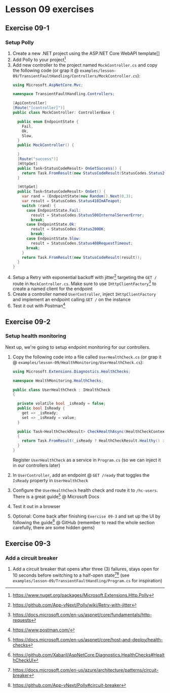 # Lesson 09 exercises
## Exercise 09-1
### Setup Polly
1. Create a new .NET project using the ASP.NET Core WebAPI template[]
2. Add Polly to your project[^4]
3. Add new controller to the project named `MockController.cs` and copy the following code (or grap it @ `examples/lesson-09/TransientFaultHandling/Controllers/MockController.cs`):
    ```cs
    using Microsoft.AspNetCore.Mvc;

    namespace TransientFaultHandling.Controllers;

    [ApiController]
    [Route("[controller]")]
    public class MockController: ControllerBase {

      public enum EndpointState {
        Fail,
        Ok,
        Slow,
      }
      public MockController() {

      }
      [Route("success")]
      [HttpGet]
      public Task<StatusCodeResult> OnGetSuccess() {
        return Task.FromResult(new StatusCodeResult(StatusCodes.Status200OK));
      }

      [HttpGet]
      public Task<StatusCodeResult> OnGet() {
        var rand = (EndpointState)new Random().Next(0,3);
        var result = StatusCodes.Status418ImATeapot;
        switch (rand) {
          case EndpointState.Fail:
            result = StatusCodes.Status500InternalServerError;
            break;
          case EndpointState.Ok:
            result = StatusCodes.Status200OK;
            break;
          case EndpointState.Slow:
            result = StatusCodes.Status408RequestTimeout;
          break;
        }
        return Task.FromResult(new StatusCodeResult(result));
      }
    }
    ```
4. Setup a Retry with exponential backoff with jitter[^1] targeting the `GET /` route in `MockController.cs`. Make sure to use `IHttpClientFactory`[^9] to create a named client for the endpoint
5. Create a controller named `UserController`, inject `IHttpClientFactory` and implement an endpoint calling `GET /` on the instance
6. Test it out with Postman[^6]

## Exercise 09-2
### Setup health monitoring
Next up, we're going to setup endpoint monitoring for our controllers.

1. Copy the following code into a file called `UserHealthCheck.cs` (or grap it @ `examples/lesson-09/HealthMonitoring/UserHealthCheck.cs`):

    ```cs
    using Microsoft.Extensions.Diagnostics.HealthChecks;

    namespace HealthMonitoring.HealthChecks;

    public class UserHealthCheck : IHealthCheck 
    {

      private volatile bool _isReady = false;
      public bool IsReady { 
        get => _isReady;
        set => _isReady = value; 
      }

      public Task<HealthCheckResult> CheckHealthAsync(HealthCheckContext context, CancellationToken cancellationToken = default) 
      {
        return Task.FromResult(_isReady ? HealthCheckResult.Healthy() : HealthCheckResult.Unhealthy());
      }
    }
    ```

    Register `UserHealthCheck` as a service in `Program.cs` (so we can inject it in our controllers later)
2. In `UserController`, add an endpoint @ `GET /ready` that toggles the `IsReady` property in `UserHealthCheck`
3. Configure the `UserHealthCheck` health check and route it to `/hc-users`. There is a great guide[^7] @ Microsoft Docs
4. Test it out in a browser
5. Optional: Come back after finishing `Exercise 09-3` and set up the UI by following the guide[^8] @ GitHub (remember to read the whole section carefully, there are some hidden gems)

## Exercise 09-3
### Add a circuit breaker
1. Add a circuit breaker that opens after three (3) failures, stays open for 10 seconds before switching to a half-open state[^2][^3] (see `examples/lesson-09/TransientFaultHandling/Program.cs` for inspiration)

[^1]: https://github.com/App-vNext/Polly/wiki/Retry-with-jitter
[^2]: https://docs.microsoft.com/en-us/azure/architecture/patterns/circuit-breaker
[^3]: https://github.com/App-vNext/Polly#circuit-breaker
[^4]: https://www.nuget.org/packages/Microsoft.Extensions.Http.Polly
[^5]: https://docs.microsoft.com/en-us/dotnet/core/tools/dotnet-new
[^6]: https://www.postman.com/
[^7]: https://docs.microsoft.com/en-us/aspnet/core/host-and-deploy/health-checks
[^8]: https://github.com/Xabaril/AspNetCore.Diagnostics.HealthChecks#HealthCheckUI
[^9]: https://docs.microsoft.com/en-us/aspnet/core/fundamentals/http-requests